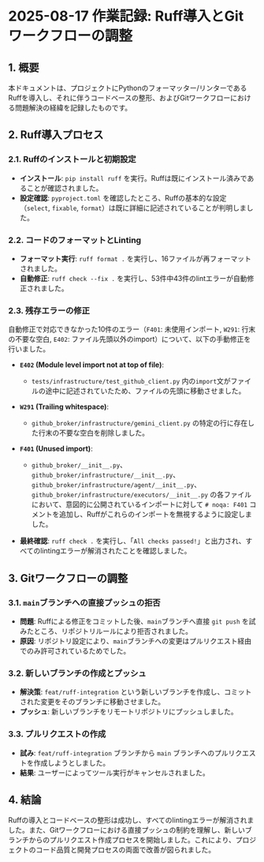 # 2025-08-17 作業記録: Ruff導入とGitワークフローの調整

## 1. 概要

本ドキュメントは、プロジェクトにPythonのフォーマッター/リンターであるRuffを導入し、それに伴うコードベースの整形、およびGitワークフローにおける問題解決の経緯を記録したものです。

## 2. Ruff導入プロセス

### 2.1. Ruffのインストールと初期設定

- **インストール**: `pip install ruff` を実行。Ruffは既にインストール済みであることが確認されました。
- **設定確認**: `pyproject.toml` を確認したところ、Ruffの基本的な設定（`select`, `fixable`, `format`）は既に詳細に記述されていることが判明しました。

### 2.2. コードのフォーマットとLinting

- **フォーマット実行**: `ruff format .` を実行し、16ファイルが再フォーマットされました。
- **自動修正**: `ruff check --fix .` を実行し、53件中43件のlintエラーが自動修正されました。

### 2.3. 残存エラーの修正

自動修正で対応できなかった10件のエラー（`F401`: 未使用インポート, `W291`: 行末の不要な空白, `E402`: ファイル先頭以外のimport）について、以下の手動修正を行いました。

- **`E402` (Module level import not at top of file)**:
    - `tests/infrastructure/test_github_client.py` 内の`import`文がファイルの途中に記述されていたため、ファイルの先頭に移動させました。
- **`W291` (Trailing whitespace)**:
    - `github_broker/infrastructure/gemini_client.py` の特定の行に存在した行末の不要な空白を削除しました。
- **`F401` (Unused import)**:
    - `github_broker/__init__.py`、`github_broker/infrastructure/__init__.py`、`github_broker/infrastructure/agent/__init__.py`、`github_broker/infrastructure/executors/__init__.py` の各ファイルにおいて、意図的に公開されているインポートに対して `# noqa: F401` コメントを追加し、Ruffがこれらのインポートを無視するように設定しました。

- **最終確認**: `ruff check .` を実行し、「`All checks passed!`」と出力され、すべてのlintingエラーが解消されたことを確認しました。

## 3. Gitワークフローの調整

### 3.1. `main`ブランチへの直接プッシュの拒否

- **問題**: Ruffによる修正をコミットした後、`main`ブランチへ直接 `git push` を試みたところ、リポジトリルールにより拒否されました。
- **原因**: リポジトリ設定により、`main`ブランチへの変更はプルリクエスト経由でのみ許可されているためでした。

### 3.2. 新しいブランチの作成とプッシュ

- **解決策**: `feat/ruff-integration` という新しいブランチを作成し、コミットされた変更をそのブランチに移動させました。
- **プッシュ**: 新しいブランチをリモートリポジトリにプッシュしました。

### 3.3. プルリクエストの作成

- **試み**: `feat/ruff-integration` ブランチから `main` ブランチへのプルリクエストを作成しようとしました。
- **結果**: ユーザーによってツール実行がキャンセルされました。

## 4. 結論

Ruffの導入とコードベースの整形は成功し、すべてのlintingエラーが解消されました。また、Gitワークフローにおける直接プッシュの制約を理解し、新しいブランチからのプルリクエスト作成プロセスを開始しました。これにより、プロジェクトのコード品質と開発プロセスの両面で改善が図られました。
